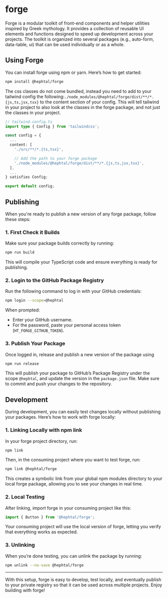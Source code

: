 # forge


Forge is a modular toolkit of front-end components and helper utilities inspired by Greek mythology. It provides a collection of reusable UI elements and functions designed to speed up development across your projects. The toolkit is organized into several packages (e.g., auto-form, data-table, ui) that can be used individually or as a whole.


## Using Forge

You can install forge using npm or yarn. Here’s how to get started:

```bash
npm install @hephtal/forge
```

The css classes do not come bundled, instead you need to add to your tailwind config the following:`./node_modules/@hephtal/forge/dist/**/*.{js,ts,jsx,tsx}` to the content section of your config. This will tell tailwind in your project to also look at the classes in the forge package, and not just the classes in your project.

```ts
// tailwind.config.ts
import type { Config } from 'tailwindcss';

const config = {
  ...
  content: [
    './src/**/*.{ts,tsx}',

    // Add the path to your forge package
    './node_modules/@hephtal/forge/dist/**/*.{js,ts,jsx,tsx}',
  ],
  ...
} satisfies Config;

export default config;

```


## Publishing

When you're ready to publish a new version of any forge package, follow these steps:

### 1. First Check it Builds

Make sure your package builds correctly by running:

```bash
npm run build
```
This will compile your TypeScript code and ensure everything is ready for publishing.

### 2. Login to the GitHub Package Registry

Run the following command to log in with your GitHub credentials:

```bash
npm login --scope=@hephtal
```
When prompted:

- Enter your GitHub username.
- For the password, paste your personal access token (`HT_FORGE_GITHUB_TOKEN`).

### 3. Publish Your Package

Once logged in, release and publish a new version of the package using

```bash
npm run release
```
This will publish your package to GitHub’s Package Registry under the scope `@hephtal`, and update the version in the `package.json` file. Make sure to commit and push your changes to the repository.


## Development

During development, you can easily test changes locally without publishing your packages. Here’s how to work with forge locally:

### 1. Linking Locally with npm link  

In your forge project directory, run:
```bash
npm link
```
Then, in the consuming project where you want to test forge, run:
```bash
npm link @hephtal/forge
```
This creates a symbolic link from your global npm modules directory to your local forge package, allowing you to see your changes in real time.

### 2. Local Testing

After linking, import forge in your consuming project like this:

```ts
import { Button } from '@hephtal/forge';
```

Your consuming project will use the local version of forge, letting you verify that everything works as expected.

### 3. Unlinking

When you’re done testing, you can unlink the package by running:

```bash
npm unlink --no-save @hephtal/forge
```

---

With this setup, forge is easy to develop, test locally, and eventually publish to your private registry so that it can be used across multiple projects. Enjoy building with forge!